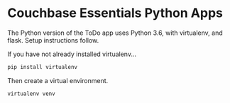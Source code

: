 # Couchbase Essentials Python Apps #

The Python version of the ToDo app uses Python 3.6, with virtualenv, and flask.  Setup instructions follow.

If you have not already installed virtualenv...

```python
pip install virtualenv
```
Then create a virtual environment.  

```python
virtualenv venv
``` 

